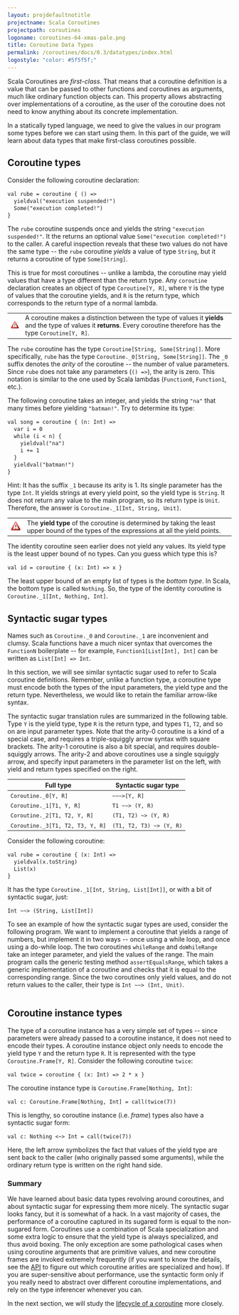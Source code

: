 ```yaml
---
layout: projdefaultnotitle
projectname: Scala Coroutines
projectpath: coroutines
logoname: coroutines-64-xmas-pale.png
title: Coroutine Data Types
permalink: /coroutines/docs/0.3/datatypes/index.html
logostyle: "color: #5f5f5f;"
---
```



Scala Coroutines are *first-class*.
That means that a coroutine definition is a value that can be passed to other
functions and coroutines as arguments, much like ordinary function objects can.
This property allows abstracting over implementations of a coroutine,
as the user of the coroutine does not need to know anything
about its concrete implementation.

In a statically typed language,
we need to give the values in our program
some types before we can start using them.
In this part of the guide,
we will learn about data types
that make first-class coroutines possible.


## Coroutine types

Consider the following coroutine declaration:

    val rube = coroutine { () =>
      yieldval("execution suspended!")
      Some("execution completed!")
    }

The `rube` coroutine suspends once and yields the string `"execution suspended!"`.
It the returns an optional value `Some("execution completed!")` to the caller.
A careful inspection reveals that these two values do not have the same type --
the `rube` coroutine *yields* a value of type `String`,
but it returns a coroutine of type `Some[String]`.

This is true for most coroutines -- unlike a lambda,
the coroutine may yield values that have a type different than the return type.
Any `coroutine` declaration creates an object of type `Coroutine[Y, R]`,
where `Y` is the type of values that the coroutine yields,
and `R` is the return type, which corresponds to the return type of a normal lambda.

<table class="docs-tip">
<td><img src="/resources/images/warning.png"/></td>
<td>
A coroutine makes a distinction between the type of values it <b>yields</b>
and the type of values it <b>returns</b>.
Every coroutine therefore has the type <code>Coroutine[Y, R]</code>.
</td>
</table>

The `rube` coroutine has the type `Coroutine[String, Some[String]]`.
More specifically, `rube` has the type `Coroutine._0[String, Some[String]]`.
The `_0` suffix denotes the *arity* of the coroutine --
the number of value parameters.
Since `rube` does not take any parameters (`() =>`), the arity is zero.
This notation is similar to the one used by Scala lambdas
(`Function0`, `Function1`, etc.).

The following coroutine takes an integer, and yields the string `"na"` that many times
before yielding `"batman!"`. Try to determine its type:

    val song = coroutine { (n: Int) =>
      var i = 0
      while (i < n) {
        yieldval("na")
        i += 1
      }
      yieldval("batman!")
    }

Hint: It has the suffix `_1` because its arity is 1.
Its single parameter has the type `Int`.
It yields strings at every yield point, so the yield type is `String`.
It does not return any value to the main program, so its return type is `Unit`.
Therefore, the answer is `Coroutine._1[Int, String, Unit]`.

<table class="docs-tip">
<td><img src="/resources/images/warning.png"/></td>
<td>
The <b>yield type</b> of the coroutine is determined by taking the least upper bound
of the types of the expressions at all the yield points.
</td>
</table>

The identity coroutine seen earlier does not yield any values.
Its yield type is the least upper bound of no types.
Can you guess which type this is?

    val id = coroutine { (x: Int) => x }

The least upper bound of an empty list of types is the *bottom type*.
In Scala, the bottom type is called `Nothing`.
So, the type of the identity coroutine is `Coroutine._1[Int, Nothing, Int]`.


## Syntactic sugar types

Names such as `Coroutine._0` and `Coroutine._1` are inconvenient and clumsy.
Scala functions have a much nicer syntax that overcomes the `FunctionN` boilerplate --
for example, `Function1[List[Int], Int]` can be written as `List[Int] => Int`.

In this section,
we will see similar syntactic sugar used to refer to Scala coroutine definitions.
Remember, unlike a function type, a coroutine type must encode
both the types of the input parameters,
the yield type and the return type.
Nevertheless, we would like to retain the familiar arrow-like syntax.

The syntactic sugar translation rules are summarized in the following table.
Type `Y` is the yield type,
type `R` is the return type,
and types `T1`, `T2`, and so on are input parameter types.
Note that the arity-0 coroutine is a kind of a special case,
and requires a triple-squiggly arrow syntax with square brackets.
The arity-1 coroutine is also a bit special, and requires double-squiggly arrows.
The arity-2 and above coroutines use a single squiggly arrow,
and specify input parameters in the parameter list on the left,
with yield and return types specified on the right.

Full type                            | Syntactic sugar type
-------------------------------------|--------------------------
`Coroutine._0[Y, R]`                 | `~~~>[Y, R]`
`Coroutine._1[T1, Y, R]`             | `T1 ~~> (Y, R)`
`Coroutine._2[T1, T2, Y, R]`         | `(T1, T2) ~> (Y, R)`
`Coroutine._3[T1, T2, T3, Y, R]`     | `(T1, T2, T3) ~> (Y, R)`

Consider the following coroutine:

    val rube = coroutine { (x: Int) =>
      yieldval(x.toString)
      List(x)
    }

It has the type `Coroutine._1[Int, String, List[Int]]`,
or with a bit of syntactic sugar, just:

    Int ~~> (String, List[Int])

To see an example of how the syntactic sugar types are used,
consider the following program.
We want to implement a coroutine that yields a range of numbers,
but implement it in two ways -- once using a while loop,
and once using a do-while loop.
The two coroutines `whileRange` and `doWhileRange`
take an integer parameter, and yield the values of the range.
The main program calls the generic testing method `assertEqualsRange`,
which takes a generic implementation of a coroutine
and checks that it is equal to the corresponding range.
Since the two coroutines only yield values, and do not return values to the caller,
their type is `Int ~~> (Int, Unit)`.

<div>
<pre id="examplebox-1">
</pre>
</div>
<script>
  setContent(
    "examplebox-1",
    "https://api.github.com/repos/storm-enroute/coroutines/contents/src/test/scala/scala/examples/Datatypes.scala",
    null,
    "raw",
    "https://github.com/storm-enroute/coroutines/blob/master/src/test/scala/scala/examples/Datatypes.scala");
</script>


## Coroutine instance types

The type of a coroutine instance has a very simple set of types --
since parameters were already passed to a coroutine instance,
it does not need to encode their types.
A coroutine instance object only needs to encode
the yield type `Y` and the return type `R`.
It is represented with the type `Coroutine.Frame[Y, R]`.
Consider the following coroutine `twice`:

    val twice = coroutine { (x: Int) => 2 * x }

The coroutine instance type is `Coroutine.Frame[Nothing, Int]`:

    val c: Coroutine.Frame[Nothing, Int] = call(twice(7))

This is lengthy, so coroutine instance (i.e. *frame*) types
also have a syntactic sugar form:

    val c: Nothing <~> Int = call(twice(7))

Here, the left arrow symbolizes the fact that values of the yield type
are sent back to the caller (who originally passed some arguments),
while the ordinary return type is written on the right hand side.


### Summary

We have learned about basic data types revolving around coroutines,
and about syntactic sugar for expressing them more nicely.
The syntactic sugar looks fancy, but it is somewhat of a hack.
In a vast majority of cases,
the performance of a coroutine captured in its sugared form
is equal to the non-sugared form.
Coroutines use a combination of Scala specialization
and some extra logic to ensure that the yield type
is always specialized, and thus avoid boxing.
The only exception are some pathological cases when using
coroutine arguments that are primitive values,
and new coroutine frames are invoked extremely frequently
(if you want to know the details, see the
[API](http://storm-enroute.com/apidocs/coroutines/0.3/api/)
to figure out which coroutine arities are specialized and how).
If you are super-sensitive about performance,
use the syntactic form only if you really need to
abstract over different coroutine implementations,
and rely on the type inferencer whenever you can.

In the next section, we will study the
[lifecycle of a coroutine](../lifecycle/)
more closely.
